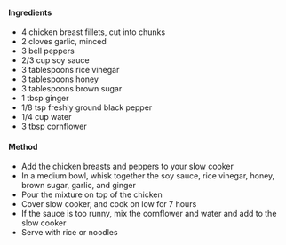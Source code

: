 #### Ingredients
- 4 chicken breast fillets, cut into chunks
- 2 cloves garlic, minced
- 3 bell peppers
- 2/3 cup soy sauce
- 3 tablespoons rice vinegar
- 3 tablespoons honey
- 3 tablespoons brown sugar
- 1 tbsp ginger
- 1/8 tsp freshly ground black pepper
- 1/4 cup water
- 3 tbsp cornflower

#### Method
- Add the chicken breasts and peppers to your slow cooker
- In a medium bowl, whisk together the soy sauce, rice vinegar, honey, brown sugar, garlic, and ginger
- Pour the mixture on top of the chicken
- Cover slow cooker, and cook on low for 7 hours
- If the sauce is too runny, mix the cornflower and water and add to the slow cooker
- Serve with rice or noodles